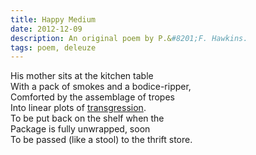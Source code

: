 ```yaml
---
title: Happy Medium
date: 2012-12-09
description: An original poem by P.&#8201;F. Hawkins.
tags: poem, deleuze
---
```


His mother sits at the kitchen table  
With a pack of smokes and a bodice-ripper,  
Comforted by the assemblage of tropes  
Into linear plots of [transgression](http://hypervers.es/happy-medium-a.html).  
To be put back on the shelf when the  
Package is fully unwrapped, soon  
To be passed (like a stool) to the thrift store.
